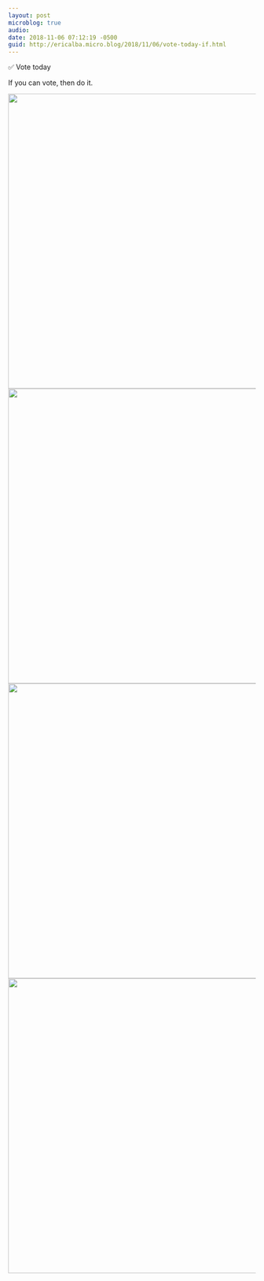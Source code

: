 ```yaml
---
layout: post
microblog: true
audio: 
date: 2018-11-06 07:12:19 -0500
guid: http://ericalba.micro.blog/2018/11/06/vote-today-if.html
---
```

✅ Vote today

If you can vote, then do it.

<img src="http://micro.ericalba.com/uploads/2018/9a2222bf0f.jpg" width="600" height="600" /><img src="http://micro.ericalba.com/uploads/2018/64590867d5.jpg" width="600" height="600" /><img src="http://micro.ericalba.com/uploads/2018/aa88694bcc.jpg" width="600" height="600" /><img src="http://micro.ericalba.com/uploads/2018/45a0426508.jpg" width="600" height="600" />
